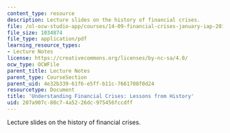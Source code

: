 ```yaml
---
content_type: resource
description: Lecture slides on the history of financial crises.
file: /ol-ocw-studio-app/courses/14-09-financial-crises-january-iap-2016/207a907c80c74a5226dc975456fccdff_MIT14_09IAP16_lec1_edit.pdf
file_size: 1034874
file_type: application/pdf
learning_resource_types:
- Lecture Notes
license: https://creativecommons.org/licenses/by-nc-sa/4.0/
ocw_type: OCWFile
parent_title: Lecture Notes
parent_type: CourseSection
parent_uid: 4e32b339-61f6-e5ff-b11c-7661708f0d24
resourcetype: Document
title: 'Understanding Financial Crises: Lessons from History'
uid: 207a907c-80c7-4a52-26dc-975456fccdff
---
```

Lecture slides on the history of financial crises.